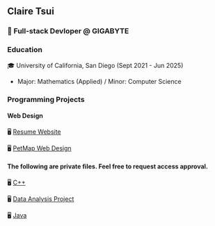 ## Claire Tsui 

### 💼 Full-stack Devloper @ GIGABYTE

### Education
🎓 University of California, San Diego (Sept 2021 - Jun 2025)
   - Major: Mathematics (Applied) / Minor: Computer Science  

### Programming Projects

#### Web Design

🖥️ [Resume Website](https://clairetsuipfl.netlify.app/)

🖥️ [PetMap Web Design](https://clairetsuipetmap.netlify.app/)

#### The following are private files. Feel free to request access approval.

🖥️ [C++](https://github.com/claire-tsui/Programming-Projects/tree/a8b2afcb1b0cbc01916cc3aa1a2f86a02323a156/C%2B%2B)

🖥️ [Data Analysis Project](https://github.com/claire-tsui/Programming-Projects/tree/a8b2afcb1b0cbc01916cc3aa1a2f86a02323a156/DS_project_ucsd)

🖥️ [Java](https://github.com/claire-tsui/Programming-Projects/tree/a8b2afcb1b0cbc01916cc3aa1a2f86a02323a156/Java)


